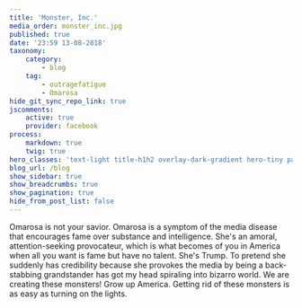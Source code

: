 ```yaml
---
title: 'Monster, Inc.'
media_order: monster_inc.jpg
published: true
date: '23:59 13-08-2018'
taxonomy:
    category:
        - blog
    tag:
        - outragefatigue
        - Omarosa
hide_git_sync_repo_link: true
jscomments:
    active: true
    provider: facebook
process:
    markdown: true
    twig: true
hero_classes: 'text-light title-h1h2 overlay-dark-gradient hero-tiny parallax'
blog_url: /blog
show_sidebar: true
show_breadcrumbs: true
show_pagination: true
hide_from_post_list: false
---
```


Omarosa is not your savior. Omarosa is a symptom of the media disease that encourages fame over substance and intelligence. She's an amoral, attention-seeking provocateur, which is what becomes of you in America when all you want is fame but have no talent. She's Trump. To pretend she suddenly has credibility because she provokes the media by being a back-stabbing grandstander has got my head spiraling into bizarro world. We are creating these monsters! Grow up America. Getting rid of these monsters is as easy as turning on the lights.

